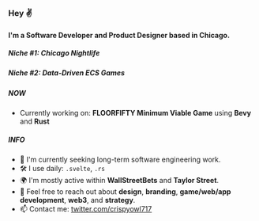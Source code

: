 ### Hey ✌️

#### I'm a Software Developer and Product Designer based in Chicago.
##### Niche #1: Chicago Nightlife
##### Niche #2: Data-Driven ECS Games

##### NOW

- Currently working on: **FLOORFIFTY Minimum Viable Game** using **Bevy** and **Rust**

##### INFO

- 🏢 I'm currently seeking long-term software engineering work. 
- 🛠 I use daily: `.svelte`, `.rs`
- 🌍 I'm mostly active within **WallStreetBets** and **Taylor Street**.
- 💬 Feel free to reach out about **design**, **branding**, **game/web/app development**, **web3**, and **strategy**.
- 📫 Contact me: [twitter.com/crispyowl717](https://twitter.com/crispyowl717)
